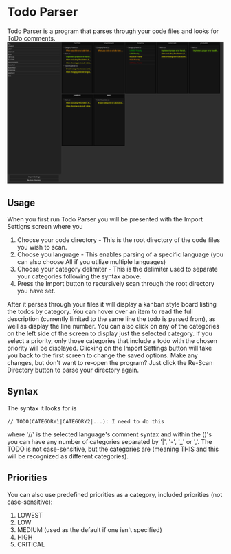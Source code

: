 # Todo Parser
Todo Parser is a program that parses through your code files and looks for ToDo comments. 
![Main Program - Kanban board](./assets/screenshot.png)

## Usage


When you first run Todo Parser you will be presented with the Import Settigns screen where you
1. Choose your code directory - This is the root directory of the code files you wish to scan.
2. Choose you language - This enables parsing of a specific language (you can also choose All if you utilize multiple languages)
3. Choose your category delimiter - This is the delimiter used to separate your categories following the syntax above.
4. Press the Import button to recursively scan through the root directory you have set.

After it parses through your files it will display a kanban style board listing the todos by category. You can hover over an item to read the full description (currently limited to the same line the todo is parsed from), as well as display the line number.
You can also click on any of the categories on the left side of the screen to display just the selected category. If you select a priority, only those categories that include a todo with the chosen priority will be displayed.
Clicking on the Import Settings button will take you back to the first screen to change the saved options.
Make any changes, but don't want to re-open the program? Just click the Re-Scan Directory button to parse your directory again.


## Syntax
The syntax it looks for is 

    // TODO(CATEGORY1|CATEGORY2|...): I need to do this
    
where '//' is the selected language's comment syntax and within the ()'s you can have any number of categories separated by '|', '-', '_' or ','.
The TODO is not case-sensitive, but the categories are (meaning THIS and this will be recognized as different categories).

## Priorities
You can also use predefined priorities as a category, included priorities (not case-sensitive):
1. LOWEST
2. LOW
3. MEDIUM (used as the default if one isn't specified)
4. HIGH
5. CRITICAL